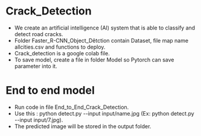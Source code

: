 # Crack_Detection
- We create an artificial intelligence (AI) system that is able to classify and detect road cracks.
- Folder Faster_R-CNN_Object_Dêtction contain Dataset, file map name allcities.csv and functions to deploy.
- Crack_detection is a google colab file.
- To save model, create a file in folder Model so Pytorch can save parameter into it.

# End to end model
- Run code in file End_to_End_Crack_Detection.
- Use this : python detect.py --input input/name.jpg (Ex: python detect.py --input input/7.jpg).
- The predicted image will be stored in the output folder.
